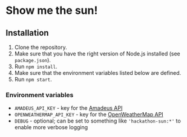 # Show me the sun!

## Installation

1. Clone the repository.
1. Make sure that you have the right version of Node.js installed (see `package.json`).
1. Run `npm install`.
1. Make sure that the environment variables listed below are defined.
1. Run `npm start`.

### Environment variables

- `AMADEUS_API_KEY` - key for the [Amadeus API](https://sandbox.amadeus.com/api-catalog)
- `OPENWEATHERMAP_API_KEY` - key for the [OpenWeatherMap API](http://openweathermap.org/api)
- `DEBUG` - optional; can be set to something like `'hackathon-sun:*'` to enable more verbose logging
